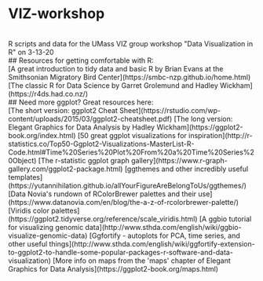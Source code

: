 # VIZ-workshop
<br>
R scripts and data for the UMass VIZ group workshop "Data Visualization in R" on 3-13-20
<br>
## Resources for getting comfortable with R:
<br>
[A great introduction to tidy data and basic R by Brian Evans at the Smithsonian Migratory Bird Center](https://smbc-nzp.github.io/home.html)
[The classic R for Data Science by Garret Grolemund and Hadley Wickham](https://r4ds.had.co.nz/)
<br>
## Need more ggplot? Great resources here:
<br>
[The short version: ggplot2 Cheat Sheet](https://rstudio.com/wp-content/uploads/2015/03/ggplot2-cheatsheet.pdf)
[The long version: Elegant Graphics for Data Analysis by Hadley Wickham](https://ggplot2-book.org/index.html)
[50 great ggplot visualizations for inspiration](http://r-statistics.co/Top50-Ggplot2-Visualizations-MasterList-R-Code.html#Time%20Series%20Plot%20From%20a%20Time%20Series%20Object)
[The r-statistic ggplot graph gallery](https://www.r-graph-gallery.com/ggplot2-package.html)
[ggthemes and other incredibly useful templates](https://yutannihilation.github.io/allYourFigureAreBelongToUs/ggthemes/)
[Data Novia's rundown of RColorBrewer palettes and their use](https://www.datanovia.com/en/blog/the-a-z-of-rcolorbrewer-palette/)
[Viridis color palettes](https://ggplot2.tidyverse.org/reference/scale_viridis.html)
[A ggbio tutorial for visualizing genomic data](http://www.sthda.com/english/wiki/ggbio-visualize-genomic-data)
[Ggfortify - autoplots for PCA, time series, and other useful things](http://www.sthda.com/english/wiki/ggfortify-extension-to-ggplot2-to-handle-some-popular-packages-r-software-and-data-visualization)
[More info on maps from the 'maps' chapter of Elegant Graphics for Data Analysis](https://ggplot2-book.org/maps.html)
<br>
